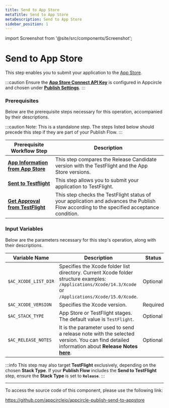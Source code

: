 ```yaml
---
title: Send to App Store
metaTitle: Send to App Store
metaDescription: Send to App Store
sidebar_position: 1
---
```

import Screenshot from '@site/src/components/Screenshot';

# Send to App Store

This step enables you to submit your application to the [App Store](https://www.apple.com/app-store/).

:::caution
Ensure the [**App Store Connect API Key**](https://docs.appcircle.io/account/adding-an-app-store-connect-api-key#linking-appcircle-with-app-store-connect) is configured in Appcircle and chosen under [**Publish Settings**](https://docs.appcircle.io/publish-module/#publish-settings).
:::

### Prerequisites
Below are the prerequisite steps necessary for this operation, accompanied by their descriptions.

:::caution
Note: This is a standalone step. The steps listed below should precede this step if they are part of your Publish Flow.
:::

| Prerequisite Workflow Step                      | Description                                     |
|-------------------------------------------------|-------------------------------------------------|
| [**App Information from App Store**](/publish-integrations/ios-publish-integrations/app-information-app-store) | This step compares the Release Candidate version with the TestFlight and the App Store versions. |
| [**Sent to Testflight**](/publish-integrations/ios-publish-integrations/send-to-app-store) | This step allows you to submit your application to TestFlight. |
| [**Get Approval from TestFlight**](/publish-integrations/ios-publish-integrations/approval-test-flight) | This step checks the TestFlight status of your application and advances the Publish Flow according to the specified acceptance condition. |

<Screenshot url='https://cdn.appcircle.io/docs/assets/BE2914-appStore.png' />

### Input Variables
Below are the parameters necessary for this step's operation, along with their descriptions.

<Screenshot url='https://cdn.appcircle.io/docs/assets/BE2914-appStoreInput.png' />

| Variable Name                            | Description                         | Status           |
|-------------------------------|------------------------------------------------|------------------|
| `$AC_XCODE_LIST_DIR`          | Specifies the Xcode folder list directory. Current Xcode folder structure examples: `/Applications/Xcode/14.3/Xcode` or `/Applications/Xcode/15.0/Xcode`. | Optional |
| `$AC_XCODE_VERSION`           | Specifies the Xcode version. | Required |
| `$AC_STACK_TYPE`              | App Store or TestFlight stages. The default value is `TestFlight`. | Optional |
| `$AC_RELEASE_NOTES`           | It is the parameter used to send a release note with the selected version. You can find detailed information about **Release Notes** [**here**](https://docs.appcircle.io/integrations/managing-release-notes). | Optional |

:::info
This step may also target **TestFlight** exclusively, depending on the chosen **Stack Type**. If your **Publish Flow** includes the **Send to TestFlight** step, ensure the **Stack Type** is set to **`Release`**.
:::

---

To access the source code of this component, please use the following link:

https://github.com/appcircleio/appcircle-publish-send-to-appstore